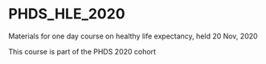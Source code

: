 # PHDS_HLE_2020

Materials for one day course on healthy life expectancy, held 20 Nov, 2020

This course is part of the PHDS 2020 cohort 


